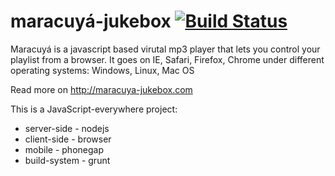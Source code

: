 maracuyá-jukebox [![Build Status](https://travis-ci.org/bendi/maracuya-jukebox.png?branch=master)](https://travis-ci.org/bendi/maracuya-jukebox)
===============

Maracuyá is a javascript based virutal mp3 player that lets you control your playlist from a browser. It goes on IE, Safari, Firefox, Chrome under different operating systems: Windows, Linux, Mac OS

Read more on http://maracuya-jukebox.com

This is a JavaScript-everywhere project:
- server-side - nodejs
- client-side - browser
- mobile - phonegap
- build-system - grunt
